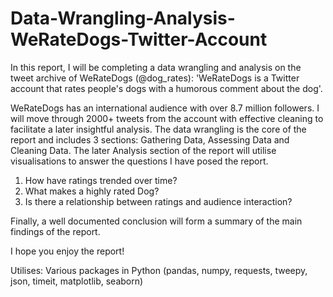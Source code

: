# Data-Wrangling-Analysis-WeRateDogs-Twitter-Account
In this report, I will be completing a data wrangling and analysis on the tweet archive of WeRateDogs (@dog_rates): 'WeRateDogs is a Twitter account that rates people's dogs with a humorous comment about the dog'.

WeRateDogs has an international audience with over 8.7 million followers. I will move through 2000+ tweets from the account with effective cleaning to facilitate a later insightful analysis. The data wrangling is the core of the report and includes 3 sections: Gathering Data, Assessing Data and Cleaning Data. The later Analysis section of the report will utilise visualisations to answer the questions I have posed the report.

1. How have ratings trended over time? 
2. What makes a highly rated Dog? 
3. Is there a relationship between ratings and audience interaction?

Finally, a well documented conclusion will form a summary of the main findings of the report.

I hope you enjoy the report!



Utilises: Various packages in Python (pandas, numpy, requests, tweepy, json, timeit, matplotlib, seaborn)
